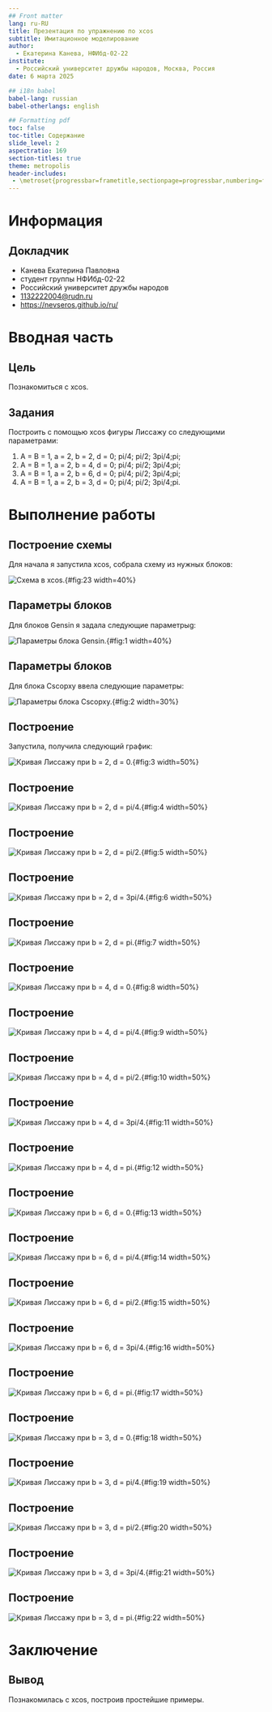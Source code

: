 ```yaml
---
## Front matter
lang: ru-RU
title: Презентация по упражнению по xcos
subtitle: Имитационное моделирование
author:
  - Екатерина Канева, НФИбд-02-22
institute:
  - Российский университет дружбы народов, Москва, Россия
date: 6 марта 2025

## i18n babel
babel-lang: russian
babel-otherlangs: english

## Formatting pdf
toc: false
toc-title: Содержание
slide_level: 2
aspectratio: 169
section-titles: true
theme: metropolis
header-includes:
 - \metroset{progressbar=frametitle,sectionpage=progressbar,numbering=fraction}
---
```


# Информация

## Докладчик

* Канева Екатерина Павловна
* студент группы НФИбд-02-22
* Российский университет дружбы народов
* [1132222004@rudn.ru](mailto:1132222004@rudn.ru)
* <https://nevseros.github.io/ru/>

# Вводная часть

## Цель

Познакомиться с xcos.

## Задания

Построить с помощью xcos фигуры Лиссажу со следующими параметрами:

1) A = B = 1, a = 2, b = 2, d = 0; pi/4; pi/2; 3pi/4;pi;
2) A = B = 1, a = 2, b = 4, d = 0; pi/4; pi/2; 3pi/4;pi;
3) A = B = 1, a = 2, b = 6, d = 0; pi/4; pi/2; 3pi/4;pi;
4) A = B = 1, a = 2, b = 3, d = 0; pi/4; pi/2; 3pi/4;pi.

# Выполнение работы

## Построение схемы

Для начала я запустила xcos, собрала схему из нужных блоков:

![Схема в xcos.](image/23.png){#fig:23 width=40%}

## Параметры блоков

Для блоков Gensin я задала следующие параметрыg:

![Параметры блока Gensin.](image/1.png){#fig:1 width=40%}

## Параметры блоков

Для блока Cscopxy ввела следующие параметры:

![Параметры блока Cscopxy.](image/2.png){#fig:2 width=30%}

## Построение

Запустила, получила следующий график:

![Кривая Лиссажу при b = 2, d = 0.](image/3.png){#fig:3 width=50%}

## Построение

![Кривая Лиссажу при b = 2, d = pi/4.](image/4.png){#fig:4 width=50%}

## Построение

![Кривая Лиссажу при b = 2, d = pi/2.](image/5.png){#fig:5 width=50%}

## Построение

![Кривая Лиссажу при b = 2, d = 3pi/4.](image/6.png){#fig:6 width=50%}

## Построение

![Кривая Лиссажу при b = 2, d = pi.](image/7.png){#fig:7 width=50%}

## Построение

![Кривая Лиссажу при b = 4, d = 0.](image/8.png){#fig:8 width=50%}

## Построение

![Кривая Лиссажу при b = 4, d = pi/4.](image/9.png){#fig:9 width=50%}

## Построение

![Кривая Лиссажу при b = 4, d = pi/2.](image/10.png){#fig:10 width=50%}

## Построение

![Кривая Лиссажу при b = 4, d = 3pi/4.](image/11.png){#fig:11 width=50%}

## Построение

![Кривая Лиссажу при b = 4, d = pi.](image/12.png){#fig:12 width=50%}

## Построение

![Кривая Лиссажу при b = 6, d = 0.](image/13.png){#fig:13 width=50%}

## Построение

![Кривая Лиссажу при b = 6, d = pi/4.](image/14.png){#fig:14 width=50%}

## Построение

![Кривая Лиссажу при b = 6, d = pi/2.](image/15.png){#fig:15 width=50%}

## Построение

![Кривая Лиссажу при b = 6, d = 3pi/4.](image/16.png){#fig:16 width=50%}

## Построение

![Кривая Лиссажу при b = 6, d = pi.](image/17.png){#fig:17 width=50%}

## Построение

![Кривая Лиссажу при b = 3, d = 0.](image/18.png){#fig:18 width=50%}

## Построение

![Кривая Лиссажу при b = 3, d = pi/4.](image/19.png){#fig:19 width=50%}

## Построение

![Кривая Лиссажу при b = 3, d = pi/2.](image/20.png){#fig:20 width=50%}

## Построение

![Кривая Лиссажу при b = 3, d = 3pi/4.](image/21.png){#fig:21 width=50%}

## Построение

![Кривая Лиссажу при b = 3, d = pi.](image/22.png){#fig:22 width=50%}

# Заключение

## Вывод

Познакомилась с xcos, построив простейшие примеры.